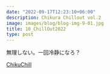 ```yaml
---
date: "2022-09-17T12:23:10+06:00"
description: Chikura Chillout vol.2
image: images/blog/blog-img-9-01.jpg
title: 10_ChillOut2022
type: post
---
```



無理しない。一回冷静になろ？

[ChikuChill](https://mrunadon.github.io/caffeproject/images/blog/chikuchill_v2.pdf "chill out しよう!!(パンフレット)")
